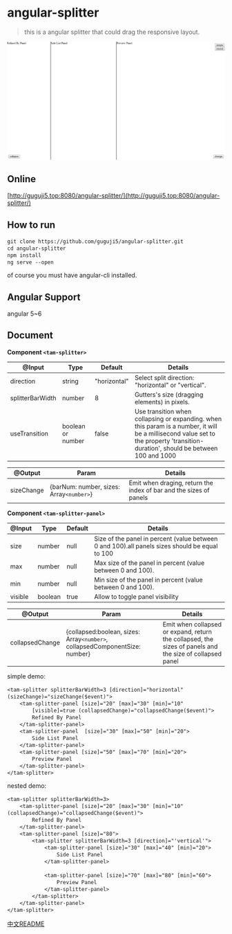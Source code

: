 # angular-splitter
> this is a angular splitter that could drag the responsive layout.

![drawing](./splitter.gif)

## Online 

[http://guguji5.top:8080/angular-splitter/](http://guguji5.top:8080/angular-splitter/)

## How to run
```
git clone https://github.com/guguji5/angular-splitter.git
cd angular-splitter
npm install
ng serve --open
```
of course you must have angular-cli installed.

## Angular Support

angular 5~6

## Document

**Component `<tam-splitter>`**

@Input    | Type|Default|Details
-------- | ---|---|---
direction | string|"horizontal"|Select split direction: "horizontal" or "vertical".
splitterBarWidth    | number|8|Gutters's size (dragging elements) in pixels.
useTransition| boolean or number| false|Use transition when collapsing or expanding. when this param is a number, it will be a millisecond value set to the property 'transition-duration', should be between 100 and 1000

@Output|Param|Details
-------- | ---|---
sizeChange|{barNum: number, sizes: Array`<number>`}|Emit when draging, return the index of bar and the sizes of panels

**Component `<tam-splitter-panel>`**

@Input    | Type|Default|Details
-------- | ---|---|---
size | number|null|Size of the panel in percent (value between 0 and 100).all panels sizes should be equal to 100
max|number|null|Max size of the panel in percent (value between 0 and 100).
min|number|null|Min size of the panel in percent (value between 0 and 100).
visible|boolean|true|Allow to toggle panel visibility

@Output|Param|Details
-------- | ---|---
collapsedChange|{collapsed:boolean, sizes:  Array`<number>`, collapsedComponentSize: number}|Emit when collapsed or expand, return the collapsed, the sizes of panels and the size of collapsed panel

simple demo:
```
<tam-splitter splitterBarWidth=3 [direction]="horizontal" (sizeChange)="sizeChange($event)">
    <tam-splitter-panel [size]="20" [max]="30" [min]="10"
        [visible]=true (collapsedChange)="collapsedChange($event)">
        Refined By Panel
    </tam-splitter-panel>
    <tam-splitter-panel  [size]="30" [max]="50" [min]="20">
        Side List Panel
    </tam-splitter-panel>
    <tam-splitter-panel [size]="50" [max]="70" [min]="20">
        Preview Panel
    </tam-splitter-panel>
</tam-splitter>
```

nested demo:
```
<tam-splitter splitterBarWidth=3>
    <tam-splitter-panel [size]="20" [max]="30" [min]="10" (collapsedChange)="collapsedChange($event)">
        Refined By Panel
    </tam-splitter-panel>
    <tam-splitter-panel [size]="80">
        <tam-splitter splitterBarWidth=3 [direction]="'vertical'">
            <tam-splitter-panel [size]="30" [max]="40" [min]="20">
                Side List Panel
            </tam-splitter-panel>

            <tam-splitter-panel [size]="70" [max]="80" [min]="60">
                Preview Panel
            </tam-splitter-panel>
        </tam-splitter>
    </tam-splitter-panel>
</tam-splitter>
```
[中文README](https://blog.csdn.net/baidu_35407267/article/details/82527822)
